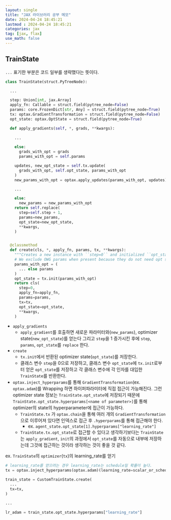 ```yaml
---
layout: single
title: "JAX 라이브러리 공부 메모"
date: 2024-04-24 18:45:21
lastmod : 2024-04-24 18:45:21
categories: jax
tag: [jax, flax]
use_math: false
---
```


## TrainState

`...` 표기한 부분은 코드 일부를 생략했다는 뜻이다.

```python
class TrainState(struct.PyTreeNode):

  ...

  step: Union[int, jax.Array]
  apply_fn: Callable = struct.field(pytree_node=False)
  params: core.FrozenDict[str, Any] = struct.field(pytree_node=True)
  tx: optax.GradientTransformation = struct.field(pytree_node=False)
  opt_state: optax.OptState = struct.field(pytree_node=True)

  def apply_gradients(self, *, grads, **kwargs):
    
    ...

    else:
      grads_with_opt = grads
      params_with_opt = self.params

    updates, new_opt_state = self.tx.update(
      grads_with_opt, self.opt_state, params_with_opt
    )
    new_params_with_opt = optax.apply_updates(params_with_opt, updates)

    ...

    else:
      new_params = new_params_with_opt
    return self.replace(
      step=self.step + 1,
      params=new_params,
      opt_state=new_opt_state,
      **kwargs,
    )


  @classmethod
  def create(cls, *, apply_fn, params, tx, **kwargs):
    """Creates a new instance with ``step=0`` and initialized ``opt_state``."""
    # We exclude OWG params when present because they do not need opt states.
    params_with_opt = (
      ... else params
    )
    opt_state = tx.init(params_with_opt)
    return cls(
      step=0,
      apply_fn=apply_fn,
      params=params,
      tx=tx,
      opt_state=opt_state,
      **kwargs,
    )
```
* `apply_gradients`
  * `apply_gradient`를 호출하면 새로운 파라미터와(`new_params`), optimizer state(`new_opt_state`)를 얻는다 그리고 `step`을 1 증가시킨 후에 `step`, `params`, `opt_state`를 `replace` 한다.
* `create`
  * `tx.init`에서 반환된 optimizer state(`opt_state`)를 저장한다.
  * 클래스 변수 `step`을 0으로 저장하고, 클래스 변수 `opt_state`에 `tx.init`로부터 얻은 `opt_state`를 저장하고 각 클래스 변수에 각 인자를 대입한 `TrainState`를 반환한다.
* `optax.inject_hyperparams`를 통해 `GradientTransformation`(ex. `optax.adam`)를 Wrapping 하면 하이퍼파라미터에 직접 접근이 가능해진다. 그런 optimizer state 정보는 `TrainState.opt_state`에 저장되기 때문에 `TrainState.opt_state.hyperparams[<name of parameter>]`를 통해 optimizer의 state의 hyperparameter에 접근이 가능하다. 
  * `TrainState.tx` 가 `optax.chain`을 통해 여러 개의 `GradientTransformation`으로 이루어져 있다면 인덱스로 접근 후 `.hyperparams`를 통해 접근해야 한다.
    * ex. `agent_state.opt_state[1].hyperparams["learning_rate"]`
  * `TrainState.tx.opt_state`로 접근할 수 있다고 생각하기보다는 `TrainState`는 `apply_gradient`, `init`의 과정에서 `opt_state`를 자동으로 내부에 저장하는데 그것에 접근하는 것이라 생각하는 것이 좋을 것 같다.

ex. `TrainState`의 `optimizer`(`tx`)의 learning_rate를 얻기

```python
# learning_rate를 얻으려는 경우 learning_rate는 schedule일 확률이 높다.
tx = optax.inject_hyperparams(optax.adam)(learning_rate=scalar_or_schedule)

train_state = CustomTrainState.create(
  ...
  tx=tx,
)

...

lr_adam = train_state.opt_state.hyperparams["learning_rate"]
```

<!-- TODO : struct.field(pytree_node=True)??? -->
<!-- TODO : update -> apply_updates 원리 -->